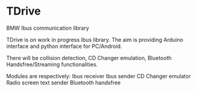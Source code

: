 # TDrive
BMW Ibus communication library

TDrive is on work in progress Ibus library. The aim is providing Arduino interface and python interface for PC/Android. 

There will be collision detection, CD Changer emulation, Bluetooth Handsfree/Streaming functionalities. 

Modules are respectively:
Ibus receiver
Ibus sender
CD Changer emulator
Radio screen text sender
Bluetooth handsfree

